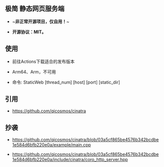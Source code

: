 <!--
 * @Author: CsVeryLoveXieWenLi
 * @Date: 2024-07-24 18:55:32
 * @LastEditTime: 2024-08-08 11:59:43
 * @Description: 
 * @Sign: 有些故事，总是美妙又缥缈，郁郁不得终。
 * Copyright (c) 2024 by CsVeryLoveXieWenLi, All Rights Reserved.
-->

## 极简 静态网页服务端

- ~**非正常开源项目，仅自用！**~

- **开源协议：MIT。**


## 使用

- 前往Actions下载适合的发布版本

- Arm64、Arm，不可用

- 命令: StaticWeb [thread_num] [host] [port] [static_dir]


## 引用

- https://github.com/qicosmos/cinatra


## 抄袭

- https://github.com/qicosmos/cinatra/blob/03a5cf865be4576b342bcdbe1e584d6bfb220e0a/example/main.cpp

- https://github.com/qicosmos/cinatra/blob/03a5cf865be4576b342bcdbe1e584d6bfb220e0a/include/cinatra/coro_http_server.hpp